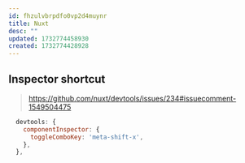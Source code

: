 ```yaml
---
id: fhzulvbrpdfo0vp2d4muynr
title: Nuxt
desc: ""
updated: 1732774458930
created: 1732774428928
---
```


## Inspector shortcut

> https://github.com/nuxt/devtools/issues/234#issuecomment-1549504475

```js
  devtools: {
    componentInspector: {
      toggleComboKey: 'meta-shift-x',
    },
  },
```
